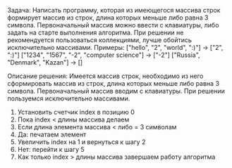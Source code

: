 Задача: Написать программу, которая из имеющегося массива строк формирует массив из строк,
длина которых меньше либо равна 3 символа. Первоначальный массив можно ввести с клавиатуры,
либо задать на старте выполнения алгоритма. При решении не рекомендуется пользоваться коллекциями, лучше обойтись исключительно массивами.
Примеры: 
["hello", "2", "world", ":)"] -> ["2", ":)"]
["1234", "1567", "-2", "computer science"] -> ["-2"]
["Russia", "Denmark", "Kazan"] -> []

Описание решения:
Имеется массив строк, необходимо из него сформировать массив из строк,
длина которых меньше либо равна 3 символа. Первоначальный массив вводим с клавиатуры.
При решении пользуемся исключительно массивами.

1. Установить счетчик index в позицию 0
2. Пока index < длины массива делаем
3. Если длина элемента массива < либо = 3 символам
4. Да: печатаем элемент
5. Увеличить index на 1 и вернуться к шагу 2
6. Нет: перейти к шагу 5 
5. Как только index > длины массива завершаем работу алгоритма


